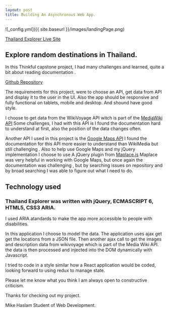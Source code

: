```yaml
---
layout: post
title: Building An Asynchronous Web App.
---
```

![_config.yml]({{ site.baseurl }}/images/landingPage.png)

[ Thailand Explorer Live Site](https://mikehaslam-thinkful-projects.github.io/thailand-explorer/)


## Explore random destinations in Thailand.

In this Thinkful capstone project, I had many challenges and learned, quite a bit about reading documentation . 

[Github Repository](https://github.com/MikeHaslam-Thinkful-projects/thailand-explorer)


The requirements for this project, were to choose an API,  get data from API and display it to the user in the UI.
Also the app should be responsive and fully functional on tablets, mobile and desktop. And shound have good style.

I choose to get data from the WikiVoyage API witch is part of the  [MediaWiki API](https://www.mediawiki.org/wiki/API:Main_page) Some challenges, I had with this API is I found the documentation hard to understand at first, also the position of the data changes often.

Another API  I used in this project is the [Google Maps API](https://developers.google.com/maps/) I found the documentation for this API more easier to understand  than WikiMedia but still challenging . Also to help use Google Maps and my jQuery implementation  I choose to use
A jQuery plugin from [Maplace.js](http://maplacejs.com/)  Maplace was very helpful in working with Google Maps, but once again the documentation was challenging , but by searching issues on repository and by broad searching I was able to figure out what I need to do.

## Technology used

### Thailand Explorer was written with jQuery, ECMASCRIPT 6, HTML5, CSS3 ARIA.

I used ARIA atandards to make the app more accessible to people with disabilities.

In this application I choose  to model the data. The application uses ajax get get the locations from a JSON file. Then another ajax call to get the images and description data from wikivoyage which is part of the Media Wiki API. the data is then processed and injected into the DOM dynamically with Javascript.

I tried to code in a style similar how a React application would be coded, looking forward to using redux to manage state.

Please let me know what you think I am always open to constructive criticism.

Thanks for checking out my project.

Mike Haslam 
Student of Web Development.
